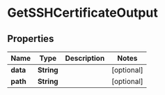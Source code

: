 

# GetSSHCertificateOutput


## Properties

Name | Type | Description | Notes
------------ | ------------- | ------------- | -------------
**data** | **String** |  |  [optional]
**path** | **String** |  |  [optional]



